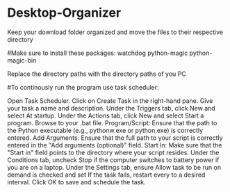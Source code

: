 # Desktop-Organizer

Keep your download folder organized and move the files to their respective directory

#Make sure to install these packages:
watchdog
python-magic
python-magic-bin


Replace the directory paths with the directory paths of you PC


#To continously run the program use task scheduler:

Open Task Scheduler.
Click on Create Task in the right-hand pane.
Give your task a name and description.
Under the Triggers tab, click New and select At startup.
Under the Actions tab, click New and select Start a program. Browse to your .bat file.
Program/Script: Ensure that the path to the Python executable (e.g., pythonw.exe or python.exe) is correctly entered.
Add Arguments: Ensure that the full path to your script is correctly entered in the "Add arguments (optional)" field.
Start In: Make sure that the "Start in" field points to the directory where your script resides.
Under the Conditions tab, uncheck Stop if the computer switches to battery power if you are on a laptop.
Under the Settings tab, ensure Allow task to be run on demand is checked and set If the task fails, restart every to a desired interval.
Click OK to save and schedule the task.
